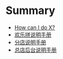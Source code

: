 # Summary

* [How can I do X?](second-question.md)
* [欢乐拼说明手册](README.md)
* [分店说明手册](fen-dian-shuo-ming-shou-ce.md)
* [总店后台说明手册](first-question.md)

